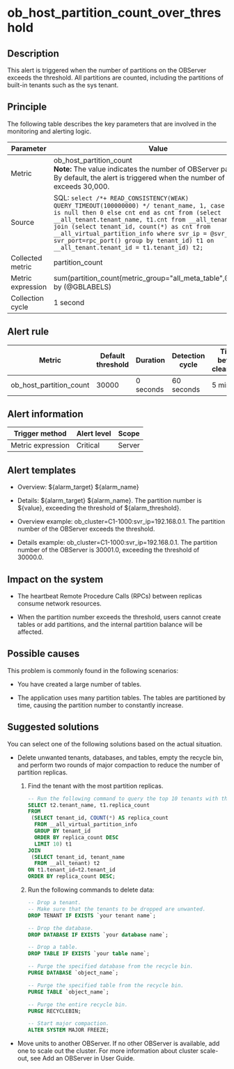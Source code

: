 ob_host_partition_count_over_threshold
===========================================================



**Description**
------------------------------------

This alert is triggered when the number of partitions on the OBServer exceeds the threshold. All partitions are counted, including the partitions of built-in tenants such as the sys tenant.

Principle
------------------------------

The following table describes the key parameters that are involved in the monitoring and alerting logic.


|     Parameter     |                                                                                                                                                                                                                             Value                                                                                                                                                                                                                             |
|-------------------|---------------------------------------------------------------------------------------------------------------------------------------------------------------------------------------------------------------------------------------------------------------------------------------------------------------------------------------------------------------------------------------------------------------------------------------------------------------|
| Metric            | ob_host_partition_count </br>**Note:**  The value indicates the number of OBServer partitions. By default, the alert is triggered when the number of partitions exceeds 30,000.                                                                                                                                                                                                                                                     |
| Source            | SQL: ```select /*+ READ_CONSISTENCY(WEAK) QUERY_TIMEOUT(100000000) */ tenant_name, 1, case when cnt is null then 0 else cnt end as cnt from (select __all_tenant.tenant_name, t1.cnt from __all_tenant left join (select tenant_id, count(*) as cnt from __all_virtual_partition_info where svr_ip = @svr_ip and svr_port=rpc_port() group by tenant_id) t1 on __all_tenant.tenant_id = t1.tenant_id) t2; ```  |
| Collected metric  | partition_count                                                                                                                                                                                                                                                                                                                                                                                                                                               |
| Metric expression | sum(partition_count{metric_group="all_meta_table",@LABELS}) by (@GBLABELS)                                                                                                                                                                                                                                                                                                                                                                                    |
| Collection cycle  | 1 second                                                                                                                                                                                                                                                                                                                                                                                                                                                      |



**Alert rule**
-----------------------------------



|         Metric          | Default threshold | Duration  | Detection cycle | Time before clearance |
|-------------------------|-------------------|-----------|-----------------|-----------------------|
| ob_host_partition_count | 30000             | 0 seconds | 60 seconds      | 5 minutes             |



**Alert information**
------------------------------------------



|  Trigger method   | Alert level | Scope  |
|-------------------|-------------|--------|
| Metric expression | Critical    | Server |



**Alert templates**
----------------------------------------

* Overview: \${alarm_target} \${alarm_name}



* Details: \${alarm_target} \${alarm_name}. The partition number is \${value}, exceeding the threshold of ${alarm_threshold}.



* Overview example: ob_cluster=C1-1000:svr_ip=192.168.0.1. The partition number of the OBServer exceeds the threshold.



* Details example: ob_cluster=C1-1000:svr_ip=192.168.0.1. The partition number of the OBServer is 30001.0, exceeding the threshold of 30000.0.






**Impact on the system**
---------------------------------------------

* The heartbeat Remote Procedure Calls (RPCs) between replicas consume network resources.



* When the partition number exceeds the threshold, users cannot create tables or add partitions, and the internal partition balance will be affected.






**Possible causes**
----------------------------------------

This problem is commonly found in the following scenarios:

* You have created a large number of tables.



* The application uses many partition tables. The tables are partitioned by time, causing the partition number to constantly increase.






**Suggested solutions**
--------------------------------------------

You can select one of the following solutions based on the actual situation.

* Delete unwanted tenants, databases, and tables, empty the recycle bin, and perform two rounds of major compaction to reduce the number of partition replicas.

  1. Find the tenant with the most partition replicas.

     ```sql
     -- Run the following command to query the top 10 tenants with the most replicas.
     SELECT t2.tenant_name, t1.replica_count
     FROM
      (SELECT tenant_id, COUNT(*) AS replica_count
       FROM __all_virtual_partition_info
       GROUP BY tenant_id
       ORDER BY replica_count DESC
       LIMIT 10) t1
     JOIN
      (SELECT tenant_id, tenant_name
       FROM __all_tenant) t2
     ON t1.tenant_id=t2.tenant_id
     ORDER BY replica_count DESC;
     ```



  2. Run the following commands to delete data:

     ```sql
     -- Drop a tenant.
     -- Make sure that the tenants to be dropped are unwanted.
     DROP TENANT IF EXISTS `your tenant name`;

     -- Drop the database.
     DROP DATABASE IF EXISTS `your database name`;

     -- Drop a table.
     DROP TABLE IF EXISTS `your table name`;

     -- Purge the specified database from the recycle bin.
     PURGE DATABASE `object_name`;

     -- Purge the specified table from the recycle bin.
     PURGE TABLE `object_name`;

     -- Purge the entire recycle bin.
     PURGE RECYCLEBIN;

     -- Start major compaction.
     ALTER SYSTEM MAJOR FREEZE;
     ```






* Move units to another OBServer. If no other OBServer is available, add one to scale out the cluster. For more information about cluster scale-out, see Add an OBServer in User Guide.
